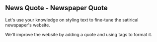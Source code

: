 ## News Quote - Newspaper Quote

 Let's use your knowledge on styling text to fine-tune the 
 satirical newspaper's website. 

 We'll improve the website by adding a quote and using tags to 
 format it.

